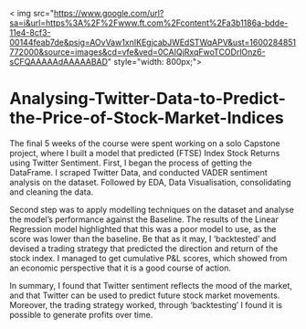 < img  src="https://www.google.com/url?sa=i&url=https%3A%2F%2Fwww.ft.com%2Fcontent%2Fa3b1186a-bdde-11e4-8cf3-00144feab7de&psig=AOvVaw1xnIKEgjcabJWEdSTWqAPV&ust=1600284851772000&source=images&cd=vfe&ved=0CAIQjRxqFwoTCODrlOnz6-sCFQAAAAAdAAAAABAD" style="width: 800px;">

# Analysing-Twitter-Data-to-Predict-the-Price-of-Stock-Market-Indices

The final 5 weeks of the course were spent working on a solo Capstone project, where I built a model that predicted (FTSE) Index Stock Returns using Twitter Sentiment. First, I began the process of getting the DataFrame. I scraped Twitter Data, and conducted VADER sentiment analysis on the dataset. Followed by EDA, Data Visualisation, consolidating and cleaning the data.
 
 Second step was to apply modelling techniques on the dataset and analyse the model’s performance against the Baseline. The results of the Linear Regression model highlighted that this was a poor model to use, as the score was lower than the baseline. Be that as it may, I ‘backtested’ and devised a trading strategy that predicted the direction and return of the stock index. I managed to get cumulative P&L scores, which showed from an economic perspective that it is a good course of action. 
 
In summary, I found that Twitter sentiment reflects the mood of the market, and that Twitter can be used to predict future stock market movements. Moreover, the trading strategy worked, through ‘backtesting’ I found it is possible to generate profits over time.

